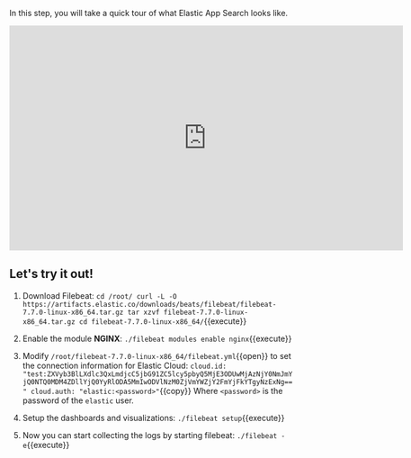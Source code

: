 In this step, you will take a quick tour of what Elastic App Search looks like.

<iframe style="width: 700px;height: 400px;" src="https://www.youtube.com/embed/a4_o9QetfWA" frameborder="0" allow="accelerometer; autoplay; encrypted-media; gyroscope; picture-in-picture" allowfullscreen></iframe>

## Let's try it out!

1. Download Filebeat:
`
cd /root/
curl -L -O https://artifacts.elastic.co/downloads/beats/filebeat/filebeat-7.7.0-linux-x86_64.tar.gz
tar xzvf filebeat-7.7.0-linux-x86_64.tar.gz
cd filebeat-7.7.0-linux-x86_64/
`{{execute}}

2. Enable the module **NGINX**:
`./filebeat modules enable nginx`{{execute}}

3. Modify `/root/filebeat-7.7.0-linux-x86_64/filebeat.yml`{{open}} to set the connection information for Elastic Cloud:
`
cloud.id: "test:ZXVyb3BlLXdlc3QxLmdjcC5jbG91ZC5lcy5pbyQ5MjE3ODUwMjAzNjY0NmJmYjQ0NTQ0MDM4ZDllYjQ0YyRlODA5MmIwODVlNzM0ZjVmYWZjY2FmYjFkYTgyNzExNg=="
cloud.auth: "elastic:<password>"
`{{copy}}
Where `<password>` is the password of the `elastic` user.

5. Setup the dashboards and visualizations:
`./filebeat setup`{{execute}}

4. Now you can start collecting the logs by starting filebeat:
`./filebeat -e`{{execute}}
